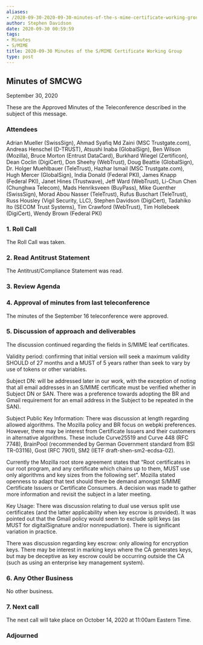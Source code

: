 ```yaml
---
aliases:
- /2020-09-30-2020-09-30-minutes-of-the-s-mime-certificate-working-group/
author: Stephen Davidson
date: 2020-09-30 00:59:59
tags:
- Minutes
- S/MIME
title: 2020-09-30 Minutes of the S/MIME Certificate Working Group
type: post
---
```


## Minutes of SMCWG 

September 30, 2020

These are the Approved Minutes of the Teleconference described in the subject of this message.

### Attendees 

Adrian Mueller (SwissSign), Ahmad Syafiq Md Zaini (MSC Trustgate.com), Andreas Henschel (D-TRUST), Atsushi Inaba (GlobalSign), Ben Wilson (Mozilla), Bruce Morton (Entrust DataCard), Burkhard Wiegel (Zertificon), Dean Coclin (DigiCert), Don Sheehy (WebTrust), Doug Beattie (GlobalSign), Dr. Holger Muehlbauer (TeleTrust), Hazhar Ismail (MSC Trustgate.com), Hugh Mercer (GlobalSign), India Donald (Federal PKI), James Knapp (Federal PKI), Janet Hines (Trustwave), Jeff Ward (WebTrust), Li-Chun Chen (Chunghwa Telecom), Mads Henriksveen (BuyPass), Mike Guenther (SwissSign), Morad Abou Nasser (TeleTrust), Rufus Buschart (TeleTrust), Russ Housley (Vigil Security, LLC), Stephen Davidson (DigiCert), Tadahiko Ito (SECOM Trust Systems), Tim Crawford (WebTrust), Tim Hollebeek (DigiCert), Wendy Brown (Federal PKI)

### 1. Roll Call 

The Roll Call was taken.

### 2. Read Antitrust Statement 

The Antitrust/Compliance Statement was read.

### 3. Review Agenda 

### 4. Approval of minutes from last teleconference 

The minutes of the September 16 teleconference were approved.

### 5. Discussion of approach and deliverables 

The discussion continued regarding the fields in S/MIME leaf certificates.

Validity period: confirming that initial version will seek a maximum validity SHOULD of 27 months and a MUST of 5 years rather than seek to vary by use of tokens or other variables.

Subject DN: will be addressed later in our work, with the exception of noting that all email addresses in an S/MIME certificate must be verified whether in Subject DN or SAN. There was a preference towards adopting the BR and Gmail requirement for an email address in the Subject to be repeated in the SAN).

Subject Public Key Information: There was discussion at length regarding allowed algorithms. The Mozilla policy and BR focus on webpki preferences. However, there may be interest from Certificate Issuers and their customers in alternative algorithms. These include Curve25519 and Curve 448 (RFC 7748), BrainPool (recommended by German Government standard from BSI TR-03116), Gost (RFC 7901), SM2 (IETF draft-shen-sm2-ecdsa-02).

Currently the Mozilla root store agreement states that “Root certificates in our root program, and any certificate which chains up to them, MUST use only algorithms and key sizes from the following set”. Mozilla stated openness to adapt that text should there be demand amongst S/MIME Certificate Issuers or Certificate Consumers. A decision was made to gather more information and revisit the subject in a later meeting.

Key Usage: There was discussion relating to dual use versus split use certificates (and the latter applicability when key escrow is provided). It was pointed out that the Gmail policy would seem to exclude split keys (as MUST for digitalSignature and/or nonrepudiation). There is significant variation in practice.

There was discussion regarding key escrow: only allowing for encryption keys. There may be interest in marking keys where the CA generates keys, but may be deceptive as key escrow could be occurring outside the CA (such as using an enterprise key management system).

### 6. Any Other Business 

No other business.

### 7. Next call 

The next call will take place on October 14, 2020 at 11:00am Eastern Time.

### Adjourned